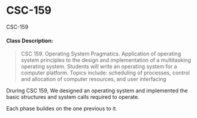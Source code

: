 CSC-159
=======

CSC-159


#### Class Description:

<blockquote>
CSC 159. Operating System Pragmatics. Application of operating system principles to the design and implementation of a multitasking operating system. Students will write an operating system for a computer platform. Topics include: scheduling of processes, control and allocation of computer resources, and user interfacing
</blockquote>



Druring CSC 159, We designed an operating system and implemented the basic structures and system calls required to operate. 

Each phase buildes on the one previous to it. 

